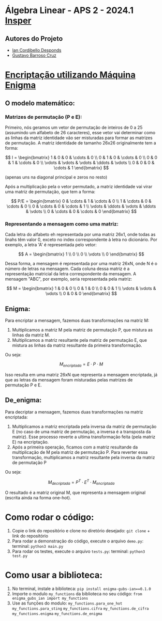 # Álgebra Linear - APS 2 - 2024.1 [Insper](https://www.insper.edu.br/pt/home)

## Autores do Projeto
- [Ian Cordibello Desponds](https://github.com/iancdesponds)
- [Gustavo Barroso Cruz](https://github.com/Gubscruz)


# [Encriptação utilizando Máquina Enigma](https://github.com/iancdesponds/algebra-linear-encriptacao-enigma)
## O modelo matemático:

### Matrizes de permutação (P e E):
Primeiro, nós geramos um vetor de permutação de inteiros de 0 a 25 (assumindo um alfabeto de 26 caracteres), esse vetor vai determinar como as linhas da matriz identidade vão ser misturadas para formar as matrizes de permutação. A matriz identidade de tamanho 26x26 originalmente tem a forma: 

$$
I = \begin{bmatrix}
1 & 0 & 0 & \cdots & 0 \\
0 & 1 & 0 & \cdots & 0 \\
0 & 0 & 1 & \cdots & 0 \\
\vdots & \vdots & \vdots & \ddots & \vdots \\
0 & 0 & 0 & \cdots & 1
\end{bmatrix}
$$

(apenas uns na diagonal principal e zeros no resto)

Após a multiplicação pela o vetor permutado, a matriz identidade vai virar uma matriz de permutação, que tem a forma:

$$
P/E = \begin{bmatrix}
0 & \cdots & 1 & \cdots & 0 \\
1 & \cdots & 0 & \cdots & 0 \\
0 & \cdots & 0 & \cdots & 1 \\
\vdots & \ddots & \vdots & \ddots & \vdots \\
0 & \cdots & 0 & \cdots & 0
\end{bmatrix}
$$

### Representando a mensagem como uma matriz:
Cada letra do alfabeto eh representada por uma matriz 26x1, onde todas as linahs têm valor 0, exceto no index correspondente à letra no dicionário. Por exemplo, a letra 'A' é representada pelo vetor:

$$
A = \begin{bmatrix}
1 \\
0 \\
0 \\
\vdots \\
0
\end{bmatrix}
$$

Dessa forma, a mensagem é representada por uma matriz 26xN, onde N é o número de letras na mensagem. Cada coluna dessa matriz é a representação matricial da letra correspondente da mensagem. A mensagem "ABC", por exemplo, seria representada pela matriz:

$$
M = \begin{bmatrix}
1 & 0 & 0 \\
0 & 1 & 0 \\
0 & 0 & 1 \\
\vdots & \vdots & \vdots \\
0 & 0 & 0
\end{bmatrix}
$$

## Enigma:
Para encriptar a mensagem, fazemos duas transformações na matriz M:

1. Multiplicamos a matriz M pela matriz de permutação P, que mistura as linhas da matriz M.
2. Multiplicamos a matriz resultante pela matriz de permutação E, que mistura as linhas da matriz resultante da primeira transformação.

Ou seja:

$$
M_{encriptada} = E \cdot P \cdot M
$$

Isso resulta em uma matriz 26xN que representa a mensagem encriptada, já que as letras da mensagem foram misturadas pelas matrizes de permutação P e E. 

## De_enigma:
Para decriptar a mensagem, fazemos duas transformações na matriz encriptada:

1. Multiplicamos a matriz encriptada pela inversa da matriz de permutação E (no caso de uma matriz de permutação, a inversa é a transposta da matriz). Esse processo reverte a ultima transformação feita (pela matriz E) na encriptação.
2. Após a primeira operação, ficamos com a matriz resultande da multiplicação de M pela matriz de permutação P. Para reverter essa transformação, multiplicamos a matriz resultante pela inversa da matriz de permutação P

Ou seja:

$$
M_{decriptada} = P^T \cdot E^T \cdot M_{encriptada}
$$

O resultado é a matriz original M, que representa a mensagem original (escrita ainda na forma one-hot).


# Como rodar o código:

1. Copie o link do repositório e clone no diretório desejado:
```git clone``` + link do repositório
2. Para rodar a demonstração do código, execute o arquivo ```demo.py```:
terminal: ```python3 main.py```
3. Para rodar os testes, execute o arquivo ```tests.py```:
terminal: ```python3 test.py```


# Como usar a biblioteca:

1. No terminal, instale a biblioteca: ```pip install enigma-gubs-ian==0.1.0```
2. Importe o modulo ```my_functions``` da biblioteca no seu código:
```from enigma_gubs_ian import my_functions```
3. Use as funções do modulo:
```my_functions.para_one_hot```
```my_functions.para_sting```
```my_functions.cifra```
```my_functions.de_cifra```
```my_functions.enigma```
```my_functions.de_enigma```
